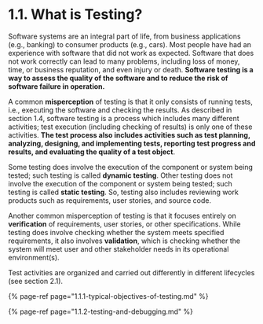 # 1.1. What is Testing?

Software systems are an integral part of life, from business applications \(e.g., banking\) to consumer products \(e.g., cars\). Most people have had an experience with software that did not work as expected. Software that does not work correctly can lead to many problems, including loss of money, time, or business reputation, and even injury or death. **Software testing is a way to assess the quality of the software and to reduce the risk of software failure in operation.** 

A common **misperception** of testing is that it only consists of running tests, i.e., executing the software and checking the results. As described in section 1.4, software testing is a process which includes many different activities; test execution \(including checking of results\) is only one of these activities. **The test process also includes activities such as test planning, analyzing, designing, and implementing tests, reporting test progress and results, and evaluating the quality of a test object**. 

Some testing does involve the execution of the component or system being tested; such testing is called **dynamic testing**. Other testing does not involve the execution of the component or system being tested; such testing is called **static testing**. So, testing also includes reviewing work products such as requirements, user stories, and source code. 

Another common misperception of testing is that it focuses entirely on **verification** of requirements, user stories, or other specifications. While testing does involve checking whether the system meets specified requirements, it also involves **validation**, which is checking whether the system will meet user and other stakeholder needs in its operational environment\(s\). 

Test activities are organized and carried out differently in different lifecycles \(see section 2.1\).

{% page-ref page="1.1.1-typical-objectives-of-testing.md" %}

{% page-ref page="1.1.2-testing-and-debugging.md" %}



